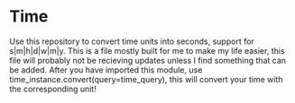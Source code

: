 # Time
Use this repository to convert time units into seconds, support for s|m|h|d|w|m|y.
This is a file mostly built for me to make my life easier, this file will probably not be recieving updates unless I find something that can be added.
After you have imported this module, use time_instance.convert(query=time_query), this will convert your time with the corresponding unit!

